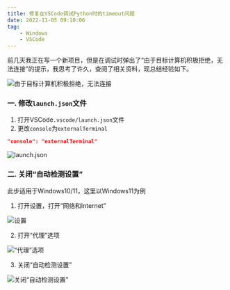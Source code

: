 ```yaml
---
title: 修复在VSCode调试Python时的timeout问题
date: 2022-11-05 09:10:06
tag: 
    - Windows
    - VSCode
---
```


前几天我正在写一个新项目，但是在调试时弹出了“由于目标计算机积极拒绝，无法连接”的提示，我思考了许久，查阅了相关资料，现总结经验如下。

![由于目标计算机积极拒绝，无法连接](https://hestudio-server-image.oss-cn-hongkong.aliyuncs.com/2022/12/11/6395a0a055837.png)

### 一. 修改`launch.json`文件
1. 打开VSCode`.vscode/launch.json`文件
2. 更改`console`为`externalTerminal`
```json
"console": "externalTerminal"
```

![launch.json](https://hestudio-server-image.oss-cn-hongkong.aliyuncs.com/2022/12/11/6395a0a6bb468.png)

### 二. 关闭“自动检测设置”
此步适用于Windows10/11，这里以Windows11为例
1. 打开设置，打开“网络和Internet”

![设置](https://hestudio-server-image.oss-cn-hongkong.aliyuncs.com/2022/12/11/6395a0a20573c.png)

2. 打开“代理”选项

![“代理”选项](https://hestudio-server-image.oss-cn-hongkong.aliyuncs.com/2022/12/11/6395a0a3abb45.png)

3. 关闭“自动检测设置”

![关闭“自动检测设置”](https://hestudio-server-image.oss-cn-hongkong.aliyuncs.com/2022/12/11/6395a0a542201.png)
